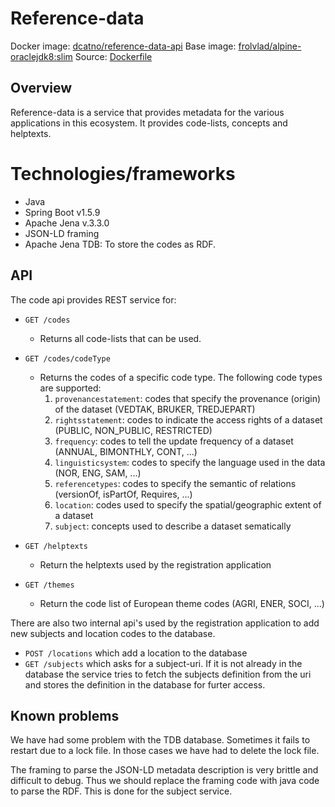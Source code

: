# Reference-data

Docker image: [dcatno/reference-data-api](https://hub.docker.com/r/dcatno/registration-api/)
Base image: [frolvlad/alpine-oraclejdk8:slim](https://hub.docker.com/r/frolvlad/alpine-oraclejdk8/)
Source: [Dockerfile](https://github.com/Altinn/fdk/blob/develop/applications/reference-data/src/main/docker/Dockerfile)

##  Overview
Reference-data is a service that provides metadata for the various applications in this ecosystem. It provides code-lists, concepts and helptexts. 

# Technologies/frameworks
* Java
* Spring Boot v1.5.9
* Apache Jena v.3.3.0
* JSON-LD framing
* Apache Jena TDB: To store the codes as RDF.

## API

The code api provides REST service for:

* `GET /codes`
    * Returns all code-lists that can be used.
    
* `GET /codes/codeType`
    * Returns the codes of a specific code type. The following code types are supported:
        1. `provenancestatement`: codes that specify the provenance (origin) of the dataset (VEDTAK, BRUKER, TREDJEPART)
        2. `rightsstatement`: codes to indicate the access rights of a dataset (PUBLIC, NON_PUBLIC, RESTRICTED)
        3. `frequency`: codes to tell the update frequency of a dataset (ANNUAL, BIMONTHLY, CONT, ...)
        3. `linguisticsystem`: codes to specify the language used in the data (NOR, ENG, SAM, ...)
        3. `referencetypes`: codes to specify the semantic of relations (versionOf, isPartOf, Requires, ...)
        1. `location`: codes used to specify the spatial/geographic extent of a dataset
        1. `subject`: concepts used to describe a dataset sematically
        

* `GET /helptexts`
    * Return the helptexts used by the registration application
    
* `GET /themes`
    * Return the code list of European theme codes (AGRI, ENER, SOCI, ...)
    
There are also two internal api's used by the registration application to add new subjects and location codes to the database.

* `POST /locations` which add a location to the database
* `GET /subjects` which asks for a subject-uri. If it is not already in the database the service tries to fetch the subjects definition from the uri and 
stores the definition in the database for furter access.
    
## Known problems

We have had some problem with the TDB database. Sometimes it fails to restart due to a lock file. In those cases we have had to delete the lock file.

The framing to parse the JSON-LD metadata description is very brittle and difficult to debug. Thus we should replace the framing code with java code to parse the RDF. This is done for the subject service.
 